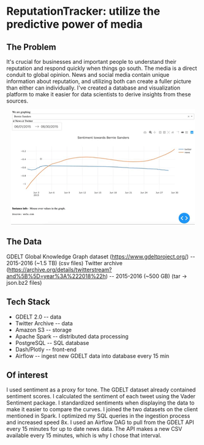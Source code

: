 # ReputationTracker: utilize the predictive power of media

## The Problem

It's crucial for businesses and important people to understand their reputation and respond quickly when things go south. The media is a direct conduit to global opinion. News and social media contain unique information about reputation, and utilizing both can create a fuller picture than either can individually. I've created a database and visualization platform to make it easier for data scientists to derive insights from these sources.

<p align="center">
  <img width="480" height="300" src="img/tonaltrendsdemo.gif">
</p>

## The Data

GDELT Global Knowledge Graph dataset (https://www.gdeltproject.org/) -- 2015-2016 (~1.5 TB) (csv files)
Twitter archive (https://archive.org/details/twitterstream?and%5B%5D=year%3A%222018%22h) -- 2015-2016 (~500 GB) (tar -> json.bz2 files)

## Tech Stack

- GDELT 2.0 -- data
- Twitter Archive -- data
- Amazon S3 -- storage
- Apache Spark -- distributed data processing
- PostgreSQL -- SQL database
- Dash/Plotly -- front-end
- Airflow -- ingest new GDELT data into database every 15 min

## Of interest

I used sentiment as a proxy for tone. The GDELT dataset already contained sentiment scores. I calculated the sentiment of each tweet using the Vader Sentiment package. I standardized sentiments when displaying the data to make it easier to compare the curves.
I joined the two datasets on the client mentioned in Spark. I optimized my SQL queries in the ingestion process and increased speed 8x.
I used an Airflow DAG to pull from the GDELT API every 15 minutes for up to date news data. The API makes a new CSV available every 15 minutes, which is why I chose that interval.

